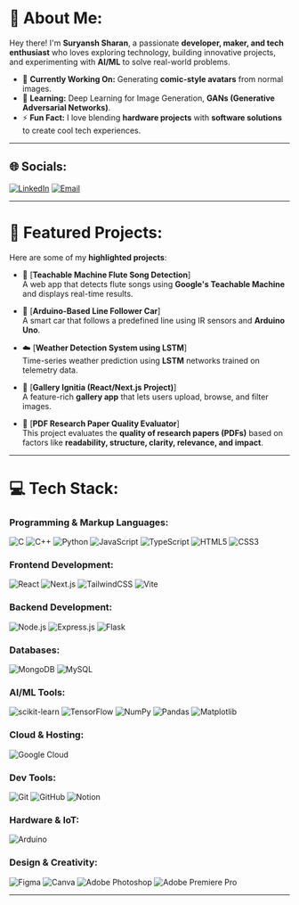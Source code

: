 # 💫 About Me:
Hey there! I'm **Suryansh Sharan**, a passionate **developer, maker, and tech enthusiast** who loves exploring technology, building innovative projects, and experimenting with **AI/ML** to solve real-world problems.

- 🚀 **Currently Working On:** Generating **comic-style avatars** from normal images.
- 🌱 **Learning:** Deep Learning for Image Generation, **GANs (Generative Adversarial Networks)**.
- ⚡ **Fun Fact:** I love blending **hardware projects** with **software solutions** to create cool tech experiences.

---

## 🌐 Socials:
[![LinkedIn](https://img.shields.io/badge/LinkedIn-%230077B5.svg?logo=linkedin&logoColor=white)](https://www.linkedin.com/in/suryanshsharan) 
[![Email](https://img.shields.io/badge/Email-D14836?logo=gmail&logoColor=white)](mailto:suryansh123.sharan@gmail.com)

---

# 🚀 Featured Projects:
Here are some of my **highlighted projects**:

- 🎵 [**Teachable Machine Flute Song Detection**]  
   A web app that detects flute songs using **Google's Teachable Machine** and displays real-time results.

- 🚗 [**Arduino-Based Line Follower Car**]  
   A smart car that follows a predefined line using IR sensors and **Arduino Uno**.

- ☁️ [**Weather Detection System using LSTM**]  
   Time-series weather prediction using **LSTM** networks trained on telemetry data.

- 🎨 [**Gallery Ignitia (React/Next.js Project)**]  
   A feature-rich **gallery app** that lets users upload, browse, and filter images.

- 📄 [**PDF Research Paper Quality Evaluator**]  
   This project evaluates the **quality of research papers (PDFs)** based on factors like **readability, structure, clarity, relevance, and impact**.

---

# 💻 Tech Stack:

### Programming & Markup Languages:
![C](https://img.shields.io/badge/C-%2300599C.svg?style=for-the-badge&logo=c&logoColor=white)
![C++](https://img.shields.io/badge/C++-%2300599C.svg?style=for-the-badge&logo=c%2B%2B&logoColor=white)
![Python](https://img.shields.io/badge/Python-3670A0?style=for-the-badge&logo=python&logoColor=ffdd54)
![JavaScript](https://img.shields.io/badge/JavaScript-%23323330.svg?style=for-the-badge&logo=javascript&logoColor=%23F7DF1E)
![TypeScript](https://img.shields.io/badge/TypeScript-%23007ACC.svg?style=for-the-badge&logo=typescript&logoColor=white)
![HTML5](https://img.shields.io/badge/HTML5-%23E34F26.svg?style=for-the-badge&logo=html5&logoColor=white)
![CSS3](https://img.shields.io/badge/CSS3-%231572B6.svg?style=for-the-badge&logo=css3&logoColor=white)

### Frontend Development:
![React](https://img.shields.io/badge/React-%2320232a.svg?style=for-the-badge&logo=react&logoColor=%2361DAFB)
![Next.js](https://img.shields.io/badge/Next.js-%23000000.svg?style=for-the-badge&logo=next.js&logoColor=white)
![TailwindCSS](https://img.shields.io/badge/TailwindCSS-%2338B2AC.svg?style=for-the-badge&logo=tailwind-css&logoColor=white)
![Vite](https://img.shields.io/badge/Vite-%23646CFF.svg?style=for-the-badge&logo=vite&logoColor=white)

### Backend Development:
![Node.js](https://img.shields.io/badge/Node.js-6DA55F.svg?style=for-the-badge&logo=node.js&logoColor=white)
![Express.js](https://img.shields.io/badge/Express.js-%23404d59.svg?style=for-the-badge&logo=express&logoColor=%2361DAFB)
![Flask](https://img.shields.io/badge/Flask-%23000.svg?style=for-the-badge&logo=flask&logoColor=white)

### Databases:
![MongoDB](https://img.shields.io/badge/MongoDB-%234ea94b.svg?style=for-the-badge&logo=mongodb&logoColor=white)
![MySQL](https://img.shields.io/badge/MySQL-%234479A1.svg?style=for-the-badge&logo=mysql&logoColor=white)

### AI/ML Tools:
![scikit-learn](https://img.shields.io/badge/scikit--learn-%23F7931E.svg?style=for-the-badge&logo=scikit-learn&logoColor=white)
![TensorFlow](https://img.shields.io/badge/TensorFlow-%23FF6F00.svg?style=for-the-badge&logo=TensorFlow&logoColor=white)
![NumPy](https://img.shields.io/badge/NumPy-%23013243.svg?style=for-the-badge&logo=numpy&logoColor=white)
![Pandas](https://img.shields.io/badge/Pandas-%23150458.svg?style=for-the-badge&logo=pandas&logoColor=white)
![Matplotlib](https://img.shields.io/badge/Matplotlib-%23ffffff.svg?style=for-the-badge&logo=Matplotlib&logoColor=black)

### Cloud & Hosting:
![Google Cloud](https://img.shields.io/badge/GoogleCloud-%234285F4.svg?style=for-the-badge&logo=google-cloud&logoColor=white)

### Dev Tools:
![Git](https://img.shields.io/badge/Git-%23F05033.svg?style=for-the-badge&logo=git&logoColor=white)
![GitHub](https://img.shields.io/badge/GitHub-%23121011.svg?style=for-the-badge&logo=github&logoColor=white)
![Notion](https://img.shields.io/badge/Notion-%23000000.svg?style=for-the-badge&logo=notion&logoColor=white)

### Hardware & IoT:
![Arduino](https://img.shields.io/badge/Arduino-%2300979D.svg?style=for-the-badge&logo=arduino&logoColor=white)

### Design & Creativity:
![Figma](https://img.shields.io/badge/Figma-%23F24E1E.svg?style=for-the-badge&logo=figma&logoColor=white)
![Canva](https://img.shields.io/badge/Canva-%2300C4CC.svg?style=for-the-badge&logo=Canva&logoColor=white)
![Adobe Photoshop](https://img.shields.io/badge/Adobe%20Photoshop-%2331A8FF.svg?style=for-the-badge&logo=adobephotoshop&logoColor=white)
![Adobe Premiere Pro](https://img.shields.io/badge/Adobe%20Premiere%20Pro-%239999FF.svg?style=for-the-badge&logo=adobepremierepro&logoColor=white)

---

